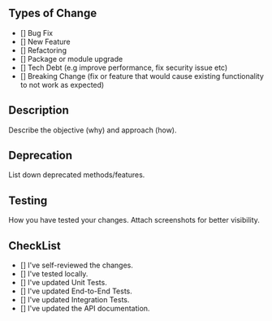 ## Types of Change

- [] Bug Fix
- [] New Feature
- [] Refactoring
- [] Package or module upgrade
- [] Tech Debt (e.g improve performance, fix security issue etc)
- [] Breaking Change (fix or feature that would cause existing functionality to not work as expected)

## Description

Describe the objective (why) and approach (how).

## Deprecation

List down deprecated methods/features.

## Testing

How you have tested your changes. Attach screenshots for better visibility.

## CheckList

- [] I've self-reviewed the changes.
- [] I've tested locally.
- [] I've updated Unit Tests.
- [] I've updated End-to-End Tests.
- [] I've updated Integration Tests.
- [] I've updated the API documentation.

